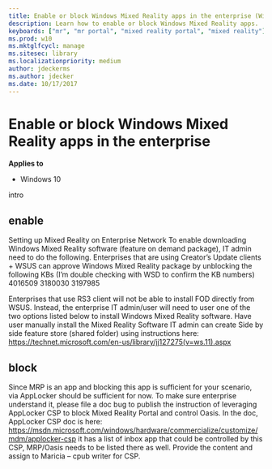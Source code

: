 ```yaml
---
title: Enable or block Windows Mixed Reality apps in the enterprise (Windows 10)
description: Learn how to enable or block Windows Mixed Reality apps.
keyboards: ["mr", "mr portal", "mixed reality portal", "mixed reality"]
ms.prod: w10
ms.mktglfcycl: manage
ms.sitesec: library
ms.localizationpriority: medium
author: jdeckerms
ms.author: jdecker
ms.date: 10/17/2017
---
```


# Enable or block Windows Mixed Reality apps in the enterprise
**Applies to**

-   Windows 10

intro

## enable

Setting up Mixed Reality on Enterprise Network 
To enable downloading Windows Mixed Reality software (feature on demand package), IT admin need to do the following. 
Enterprises that are using Creator’s Update clients + WSUS can approve Windows Mixed Reality package by unblocking the following KBs (I’m double checking with WSD to confirm the KB numbers) 
4016509
3180030
3197985
 
Enterprises that use RS3 client will not be able to install FOD directly from WSUS. Instead, the enterprise IT admin/user will need to user one of the two options listed below to install Windows Mixed Reality software.
Have user manually install the Mixed Reality Software 
IT admin can create Side by side feature store (shared folder) using instructions here:
https://technet.microsoft.com/en-us/library/jj127275(v=ws.11).aspx
 
## block

Since MRP is an app and blocking this app is sufficient for your scenario, via AppLocker should be sufficient for now. To make sure enterprise understand it, please file a doc bug to publish the instruction of leveraging AppLocker CSP to block Mixed Reality Portal and control Oasis. In the doc, AppLocker CSP doc is here: https://msdn.microsoft.com/windows/hardware/commercialize/customize/mdm/applocker-csp it has a list of inbox app that could be controlled by this CSP, MRP/Oasis needs to be listed there as well. Provide the content and assign to Maricia – cpub writer for CSP. 
